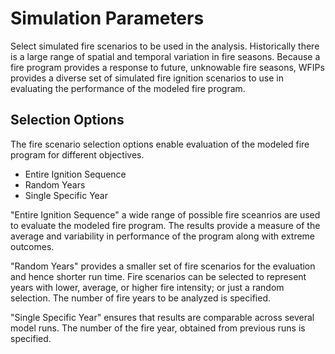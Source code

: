 <link href="wfips.css" rel="stylesheet" type="text/css">

<head><title>WFIPS: Simulation Parameters</title></head>

Simulation Parameters
=====================

Select simulated fire scenarios to be used in the analysis. Historically 
there is a large range of spatial and temporal variation in fire seasons. 
Because a fire program provides a response to future, unknowable fire 
seasons, WFIPs provides a diverse set of simulated fire ignition scenarios 
to use in evaluating the performance of the modeled fire program.
  

Selection Options
---------------------------------------------- 

The fire scenario selection options enable evaluation of the 
modeled fire program for different objectives.

- Entire Ignition Sequence
- Random Years
- Single Specific Year

"Entire Ignition Sequence" a wide range of possible fire sceanrios 
are used to evaluate the modeled fire program. The results provide 
a measure of the average and variability in performance of the 
program along with extreme outcomes. 

"Random Years" provides a smaller set of fire scenarios for the 
evaluation and hence shorter run time. Fire scenarios can be 
selected to represent years with lower, average, or higher fire 
intensity; or just a random selection. The number of fire 
years to be analyzed is specified.

"Single Specific Year" ensures that results are comparable across 
several model runs.  The number of the fire year, obtained from 
previous runs is specified. 